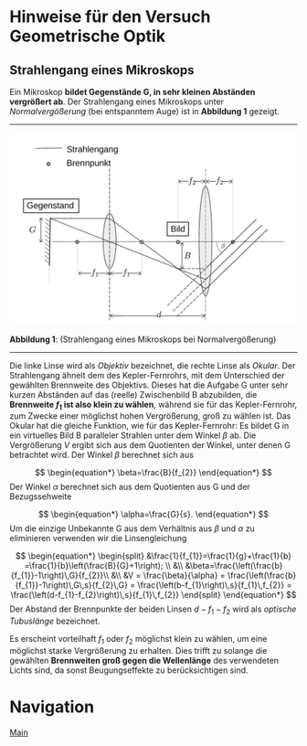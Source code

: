 # Hinweise für den Versuch Geometrische Optik

## Strahlengang eines Mikroskops

Ein Mikroskop **bildet Gegenstände G, in sehr kleinen Abständen vergrößert ab**. Der Strahlengang eines Mikroskops unter *Normalvergößerung* (bei entspanntem Auge) ist in **Abbildung 1** gezeigt.

---

<img src="../figures/Mikroskop.png" width="1000" style="zoom:100%;" />

**Abbildung 1**: (Strahlengang eines Mikroskops bei Normalvergößerung)

---

Die linke Linse wird als *Objektiv* bezeichnet, die rechte Linse als *Okular*. Der Strahlengang ähnelt dem des Kepler-Fernrohrs, mit dem Unterschied der gewählten Brennweite des Objektivs. Dieses hat die Aufgabe G unter sehr kurzen Abständen auf das (reelle) Zwischenbild B abzubilden, die **Brennweite $f_{1}$ ist also klein zu wählen**, während sie für das Kepler-Fernrohr, zum Zwecke einer möglichst hohen Vergrößerung, groß zu wählen ist. Das Okular hat die gleiche Funktion, wie für das Kepler-Fernrohr: Es bildet G in ein virtuelles Bild B paralleler Strahlen unter dem Winkel $\beta$ ab. Die Vergrößerung $V$ ergibt sich aus dem Quotienten der Winkel, unter denen G betrachtet wird. Der Winkel $\beta$ berechnet sich aus 

$$
\begin{equation*}
\beta=\frac{B}{f_{2}}
\end{equation*}
$$
Der Winkel $\alpha$ berechnet sich aus dem Quotienten aus G und der Bezugssehweite

$$
\begin{equation*}
\alpha=\frac{G}{s}.
\end{equation*}
$$
Um die einzige Unbekannte G aus dem Verhältnis aus $\beta$ und $\alpha$ zu eliminieren verwenden wir die Linsengleichung

$$
\begin{equation*}
\begin{split}
&\frac{1}{f_{1}}=\frac{1}{g}+\frac{1}{b}
=\frac{1}{b}\left(\frac{B}{G}+1\right); \\
&\\
&\beta=\frac{\left(\frac{b}{f_{1}}-1\right)\,G}{f_{2}}\\
&\\
&V = \frac{\beta}{\alpha} = \frac{\left(\frac{b}{f_{1}}-1\right)\,G\,s}{f_{2}\,G} = \frac{\left(b-f_{1}\right)\,s}{f_{1}\,f_{2}} = \frac{\left(d-f_{1}-f_{2}\right)\,s}{f_{1}\,f_{2}}
\end{split}
\end{equation*}
$$
Der Abstand der Brennpunkte der beiden Linsen $d-f_{1}-f_{2}$ wird als *optische Tubuslänge* bezeichnet. 

Es erscheint vorteilhaft $f_{1}$ oder $f_{2}$ möglichst klein zu wählen, um eine möglichst starke Vergrößerung zu erhalten. Dies trifft zu solange die gewählten **Brennweiten groß gegen die Wellenlänge** des verwendeten Lichts sind, da sonst Beugungseffekte zu berücksichtigen sind.

# Navigation

[Main](https://gitlab.kit.edu/kit/etp-lehre/p1-praktikum/students/-/tree/main/Geometrische_Optik)

